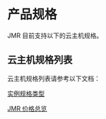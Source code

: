 # 产品规格

JMR 目前支持以下的云主机规格。

## 云主机规格列表

云主机规格列表请参考以下文档：

[实例规格类型](https://github.com/jdcloudcom/cn/blob/edit/documentation/Elastic-Compute/Virtual-Machine/Introduction/Instance-Type-Family.md)

[JMR 价格总览](../../Pricing/Price-Overview.md)
